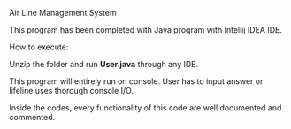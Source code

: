 Air Line Management System

This program has been completed with Java program with Intellij IDEA IDE.

How to execute:

Unzip the folder and run **User.java** through any IDE.

This program will entirely run on console. User has to input answer or lifeline uses thorough console I/O.

Inside the codes, every functionality of this code are well documented and commented.